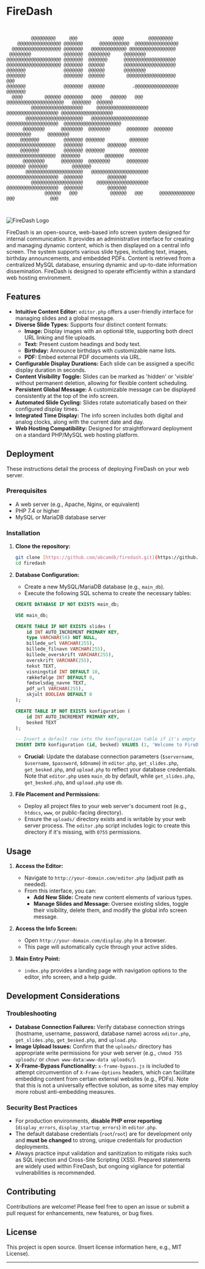 # FireDash

```
                                                                                                    
                                                                                                    
         @@@@@@@@@     @@@             @@@@         @@@@@@@@@                                       
    @@@@@@@@@@@@@@@@ @@@@@@@      @@@@@@@@@@@  @@@@@@@@@@@@@@@@                                     
  @@@@@@@@@@@@@@@@@@ @@@@@@@   @@@@@@@@@@@@@ @@@@@@@@@@@@@@@@@                                      
 @@@@@@@@            @@@@@@@  @@@@@@@@     @@@@@@@@                                                 
@@@@@@@@@@@@@@@@@@@@ @@@@@@@  @@@@@@@      @@@@@@@@@@@@@@@@@@@                                      
@@@@@@@@@@@@@@@@@@@@ @@@@@@@  @@@@@@       @@@@@@@@@@@@@@@@@@@                                      
@@@@@@@              @@@@@@@  @@@@@@       @@@@@@@@                                                 
@@@@@@@              @@@@@@@  @@@@@@        @@@@@@@@@@@@@@@@@@               @@@                    
@@@@@@@              @@@@@@@  @@@@@@          .@@@@@@@@@@@@@@@@            @@@@@@@                  
  @@@@        @@@@@@ @@@@@@@   @@@@   @@@@@@   @@@ @@@@@@@@@@@@@@@@@@@@@   @@@@@@@  @@@@@@          
         @@@@@@@@@@@@@@@@@@@     @@@@@@@@@@@@@@@@@@@   @@@@@@@@@@@@@@@@@@@ @@@@@@@@@@@@@@@@@@@      
       @@@@@@@@@@@@@@@@@@@@@   @@@@@@@@@@@@@@@@@@@@@  @@@@@@@@@@@@@@@@@@@  @@@@@@@@@@@@@@@@@@@@@    
      @@@@@@@@      @@@@@@@@  @@@@@@@@      @@@@@@@@  @@@@@@@              @@@@@@@@@      @@@@@@@@  
     @@@@@@@         @@@@@@@ @@@@@@@         @@@@@@@  @@@@@@@@@@@@@@@@@@   @@@@@@@         @@@@@@@  
     @@@@@@@         @@@@@@@ @@@@@@@         @@@@@@@   @@@@@@@@@@@@@@@@@@  @@@@@@@         @@@@@@@  
      @@@@@@@@      @@@@@@@@  @@@@@@@@      @@@@@@@@               @@@@@@@ @@@@@@@         @@@@@@@  
       @@@@@@@@@@@@@@@@@@@@@   @@@@@@@@@@@@@@@@@@@@@  @@@@@@@@@@@@@@@@@@@  @@@@@@@         @@@@@@@  
         @@@@@@@@@@@@@@@@@@@     @@@@@@@@@@@@@@@@@@@  @@@@@@@@@@@@@@@@@@@  @@@@@@@         @@@@@@@  
              @@@@@@   @@@            @@@@@@   @@@      @@@@@@@@@@@@@        @@@             @@@    
                                                                                                    
                                                                                                    
```

![FireDash Logo](https://raw.githubusercontent.com/abcamdk/firedash/main/firedash_logo.png)

FireDash is an open-source, web-based info screen system designed for internal communication. It provides an administrative interface for creating and managing dynamic content, which is then displayed on a central info screen. The system supports various slide types, including text, images, birthday announcements, and embedded PDFs. Content is retrieved from a centralized MySQL database, ensuring dynamic and up-to-date information dissemination. FireDash is designed to operate efficiently within a standard web hosting environment.

## Features

* **Intuitive Content Editor:** `editor.php` offers a user-friendly interface for managing slides and a global message.
* **Diverse Slide Types:** Supports four distinct content formats:
    * **Image:** Display images with an optional title, supporting both direct URL linking and file uploads.
    * **Text:** Present custom headings and body text.
    * **Birthday:** Announce birthdays with customizable name lists.
    * **PDF:** Embed external PDF documents via URL.
* **Configurable Display Durations:** Each slide can be assigned a specific display duration in seconds.
* **Content Visibility Toggle:** Slides can be marked as 'hidden' or 'visible' without permanent deletion, allowing for flexible content scheduling.
* **Persistent Global Message:** A customizable message can be displayed consistently at the top of the info screen.
* **Automated Slide Cycling:** Slides rotate automatically based on their configured display times.
* **Integrated Time Display:** The info screen includes both digital and analog clocks, along with the current date and day.
* **Web Hosting Compatibility:** Designed for straightforward deployment on a standard PHP/MySQL web hosting platform.

## Deployment

These instructions detail the process of deploying FireDash on your web server.

### Prerequisites

* A web server (e.g., Apache, Nginx, or equivalent)
* PHP 7.4 or higher
* MySQL or MariaDB database server

### Installation

1.  **Clone the repository:**
    ```bash
    git clone [https://github.com/abcamdk/firedash.git](https://github.com/abcamdk/firedash.git)
    cd firedash
    ```

2.  **Database Configuration:**
    * Create a new MySQL/MariaDB database (e.g., `main_db`).
    * Execute the following SQL schema to create the necessary tables:

    ```sql
    CREATE DATABASE IF NOT EXISTS main_db;

    USE main_db;

    CREATE TABLE IF NOT EXISTS slides (
        id INT AUTO_INCREMENT PRIMARY KEY,
        type VARCHAR(50) NOT NULL,
        billede_url VARCHAR(255),
        billede_filnavn VARCHAR(255),
        billede_overskrift VARCHAR(255),
        overskrift VARCHAR(255),
        tekst TEXT,
        visningstid INT DEFAULT 10,
        rækkefølge INT DEFAULT 0,
        fødselsdag_navne TEXT,
        pdf_url VARCHAR(255),
        skjult BOOLEAN DEFAULT 0
    );

    CREATE TABLE IF NOT EXISTS konfiguration (
        id INT AUTO_INCREMENT PRIMARY KEY,
        besked TEXT
    );

    -- Insert a default row into the konfiguration table if it's empty
    INSERT INTO konfiguration (id, besked) VALUES (1, 'Welcome to FireDash!') ON DUPLICATE KEY UPDATE besked=besked;
    ```
    * **Crucial:** Update the database connection parameters (`$servername`, `$username`, `$password`, `$dbname`) in `editor.php`, `get_slides.php`, `get_besked.php`, and `upload.php` to reflect your database credentials. Note that `editor.php` uses `main_db` by default, while `get_slides.php`, `get_besked.php`, and `upload.php` use `db`.

3.  **File Placement and Permissions:**
    * Deploy all project files to your web server's document root (e.g., `htdocs`, `www`, or public-facing directory).
    * Ensure the `uploads/` directory exists and is writable by your web server process. The `editor.php` script includes logic to create this directory if it's missing, with `0755` permissions.

## Usage

1.  **Access the Editor:**
    * Navigate to `http://your-domain.com/editor.php` (adjust path as needed).
    * From this interface, you can:
        * **Add New Slide:** Create new content elements of various types.
        * **Manage Slides and Message:** Oversee existing slides, toggle their visibility, delete them, and modify the global info screen message.

2.  **Access the Info Screen:**
    * Open `http://your-domain.com/display.php` in a browser.
    * This page will automatically cycle through your active slides.

3.  **Main Entry Point:**
    * `index.php` provides a landing page with navigation options to the editor, info screen, and a help guide.

## Development Considerations

### Troubleshooting

* **Database Connection Failures:** Verify database connection strings (hostname, username, password, database name) across `editor.php`, `get_slides.php`, `get_besked.php`, and `upload.php`.
* **Image Upload Issues:** Confirm that the `uploads/` directory has appropriate write permissions for your web server (e.g., `chmod 755 uploads/` or `chown www-data:www-data uploads/`).
* **X-Frame-Bypass Functionality:** `x-frame-bypass.js` is included to attempt circumvention of `X-Frame-Options` headers, which can facilitate embedding content from certain external websites (e.g., PDFs). Note that this is not a universally effective solution, as some sites may employ more robust anti-embedding measures.

### Security Best Practices

* For production environments, **disable PHP error reporting** (`display_errors`, `display_startup_errors`) in `editor.php`.
* The default database credentials (`root`/`root`) are for development only and **must be changed** to strong, unique credentials for production deployments.
* Always practice input validation and sanitization to mitigate risks such as SQL injection and Cross-Site Scripting (XSS). Prepared statements are widely used within FireDash, but ongoing vigilance for potential vulnerabilities is recommended.

## Contributing

Contributions are welcome! Please feel free to open an issue or submit a pull request for enhancements, new features, or bug fixes.

## License

This project is open source. (Insert license information here, e.g., MIT License).

---
